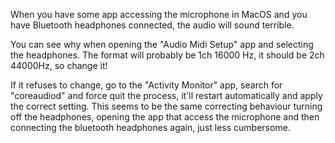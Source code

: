When you have some app accessing the microphone in MacOS and you have Bluetooth headphones connected, the audio will sound terrible.

You can see why when opening the "Audio Midi Setup" app and selecting the headphones. The format will probably be 1ch 16000 Hz, it should be 2ch 44000Hz, so change it!

If it refuses to change, go to the "Activity Monitor" app, search for "coreaudiod" and force quit the process, it'll restart automatically and apply the correct setting. This seems to be the same correcting behaviour turning off the headphones, opening the app that access the microphone and then connecting the bluetooth headphones again, just less cumbersome.
